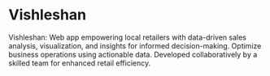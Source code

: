 # Vishleshan
Vishleshan: Web app empowering local retailers with data-driven sales analysis, visualization, and insights for informed decision-making. Optimize business operations using actionable data. Developed collaboratively by a skilled team for enhanced retail efficiency.
